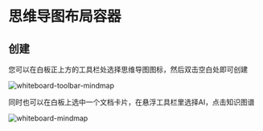 # 思维导图布局容器

## 创建

您可以在白板正上方的工具栏处选择思维导图图标，然后双击空白处即可创建

![whiteboard-toolbar-mindmap](/img/whiteboard-toolbar-mindmap.png)

同时也可以在白板上选中一个文档卡片，在悬浮工具栏里选择AI，点击知识图谱

![whiteboard-mindmap](/img/whiteboard-mindmap.png)